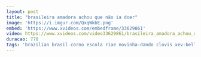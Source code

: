 ```yaml
---
layout: post
title: "brasileira amadora achou que não ia doer"
image: 'https://i.imgur.com/QxqWkbE.png'
embed: 'https://www.xvideos.com/embedframe/33629861'
video: https://www.xvideos.com/video33629861/brasileira_amadora_achou_que_nao_ia_doer
duracao: 778
tags: 'brazilian brasil corno escola riae novinha-dando clovis xev-bellringer novinhas-fudendo olivia-nova'
---
```

